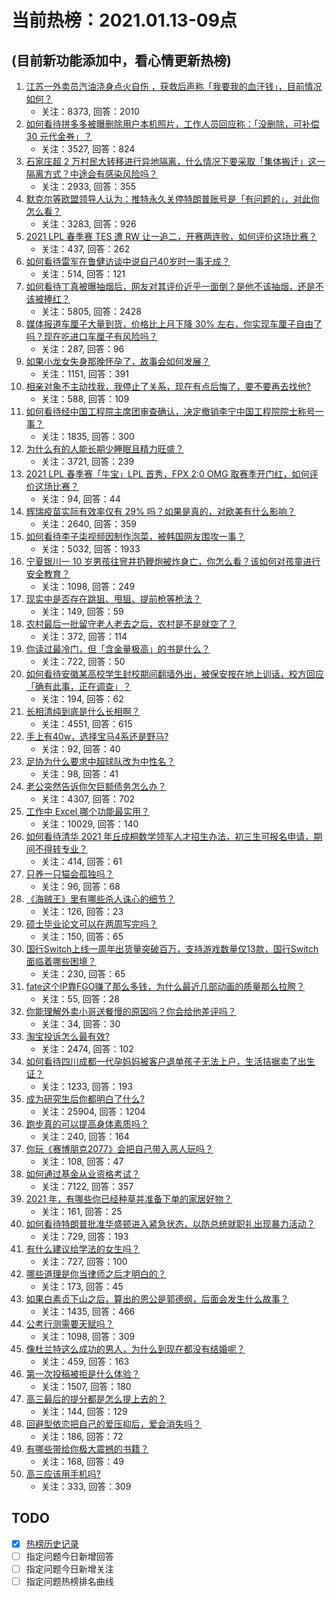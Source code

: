 # 当前热榜：2021.01.13-09点
## (目前新功能添加中，看心情更新热榜)
1. [江苏一外卖员汽油浇身点火自伤 ，获救后声称「我要我的血汗钱」，目前情况如何？](https://www.zhihu.com/question/438920061)
    * 关注：8373, 回答：2010
2. [如何看待拼多多被曝删除用户本机照片，工作人员回应称：「没删除，可补偿 30 元代金券」？](https://www.zhihu.com/question/439032711)
    * 关注：3527, 回答：824
3. [石家庄超 2 万村民大转移进行异地隔离，什么情况下要采取「集体搬迁」这一隔离方式？中途会有感染风险吗？](https://www.zhihu.com/question/438979882)
    * 关注：2933, 回答：355
4. [默克尔等欧盟领导人认为：推特永久关停特朗普账号是「有问题的」，对此你怎么看？](https://www.zhihu.com/question/438998571)
    * 关注：3283, 回答：926
5. [2021 LPL 春季赛 TES 遭 RW 让一追二，开赛两连败，如何评价这场比赛？](https://www.zhihu.com/question/439080380)
    * 关注：437, 回答：262
6. [如何看待雷军在鲁健访谈中说自己40岁时一事无成？](https://www.zhihu.com/question/438675088)
    * 关注：514, 回答：121
7. [如何看待丁真被曝抽烟后，网友对其评价近乎一面倒？是他不该抽烟，还是不该被捧红？](https://www.zhihu.com/question/438924016)
    * 关注：5805, 回答：2428
8. [媒体报道车厘子大量到货，价格比上月下降 30% 左右，你实现车厘子自由了吗？现在吃进口车厘子有风险吗？](https://www.zhihu.com/question/438978132)
    * 关注：287, 回答：96
9. [如果小龙女失身那晚怀孕了，故事会如何发展？](https://www.zhihu.com/question/423552845)
    * 关注：1151, 回答：391
10. [相亲对象不主动找我，我停止了关系，现在有点后悔了，要不要再去找他?](https://www.zhihu.com/question/437360843)
    * 关注：588, 回答：109
11. [如何看待经中国工程院主席团审查确认，决定撤销李宁中国工程院院士称号一事？](https://www.zhihu.com/question/438938909)
    * 关注：1835, 回答：300
12. [为什么有的人能长期少睡眠且精力旺盛？](https://www.zhihu.com/question/27087016)
    * 关注：3721, 回答：239
13. [2021 LPL 春季赛「牛宝」LPL 首秀，FPX 2:0 OMG 取赛季开门红，如何评价这场比赛？](https://www.zhihu.com/question/439046002)
    * 关注：94, 回答：44
14. [辉瑞疫苗实际有效率仅有 29% 吗？如果是真的，对欧美有什么影响？](https://www.zhihu.com/question/438956916)
    * 关注：2640, 回答：359
15. [如何看待李子柒视频因制作泡菜，被韩国网友围攻一事？](https://www.zhihu.com/question/438673845)
    * 关注：5032, 回答：1933
16. [宁夏银川一 10 岁男孩往窨井扔鞭炮被炸身亡，你怎么看？该如何对孩童进行安全教育？](https://www.zhihu.com/question/439028513)
    * 关注：1098, 回答：249
17. [现实中是否存在跳狙、甩狙、提前枪等枪法？](https://www.zhihu.com/question/438863631)
    * 关注：149, 回答：59
18. [农村最后一批留守老人老去之后，农村是不是就空了？](https://www.zhihu.com/question/367018216)
    * 关注：372, 回答：114
19. [你读过最冷门，但「含金量极高」的书是什么？](https://www.zhihu.com/question/438708854)
    * 关注：722, 回答：50
20. [如何看待安徽某高校学生封校期间翻墙外出，被保安按在地上训话，校方回应「确有此事，正在调查」？](https://www.zhihu.com/question/438979470)
    * 关注：194, 回答：62
21. [长相清纯到底是什么长相啊？](https://www.zhihu.com/question/46205622)
    * 关注：4551, 回答：615
22. [手上有40w，选择宝马4系还是野马?](https://www.zhihu.com/question/438685539)
    * 关注：92, 回答：40
23. [足协为什么要求中超球队改为中性名？](https://www.zhihu.com/question/437943879)
    * 关注：98, 回答：41
24. [老公突然告诉你欠巨额债务怎么办？](https://www.zhihu.com/question/279623029)
    * 关注：4307, 回答：702
25. [工作中 Excel 哪个功能最实用？](https://www.zhihu.com/question/330309436)
    * 关注：10029, 回答：140
26. [如何看待清华 2021 年丘成桐数学领军人才招生办法，初三生可报名申请，期间不得转专业？](https://www.zhihu.com/question/438909019)
    * 关注：414, 回答：61
27. [只养一只猫会孤独吗？](https://www.zhihu.com/question/436017596)
    * 关注：96, 回答：68
28. [《海贼王》里有哪些杀人诛心的细节？](https://www.zhihu.com/question/438027586)
    * 关注：126, 回答：23
29. [硕士毕业论文可以在两周写完吗？](https://www.zhihu.com/question/434316387)
    * 关注：150, 回答：65
30. [国行Switch上线一周年出货量突破百万，支持游戏数量仅13款，国行Switch面临着哪些困境？](https://www.zhihu.com/question/439023436)
    * 关注：230, 回答：65
31. [fate这个IP靠FGO赚了那么多钱，为什么最近几部动画的质量那么拉胯？](https://www.zhihu.com/question/438779467)
    * 关注：55, 回答：28
32. [你能理解外卖小哥送餐慢的原因吗？你会给他差评吗？](https://www.zhihu.com/question/437608324)
    * 关注：34, 回答：30
33. [淘宝投诉怎么最有效?](https://www.zhihu.com/question/355689121)
    * 关注：2474, 回答：102
34. [如何看待四川成都一代孕妈妈被客户退单孩子无法上户，生活拮据卖了出生证？](https://www.zhihu.com/question/439028012)
    * 关注：1233, 回答：193
35. [成为研究生后你都明白了什么?](https://www.zhihu.com/question/312709782)
    * 关注：25904, 回答：1204
36. [跑步真的可以提高身体素质吗？](https://www.zhihu.com/question/438029437)
    * 关注：240, 回答：164
37. [你玩《赛博朋克2077》会把自己带入恶人玩吗？](https://www.zhihu.com/question/436428069)
    * 关注：108, 回答：47
38. [如何通过基金从业资格考试？](https://www.zhihu.com/question/49421538)
    * 关注：7122, 回答：357
39. [2021 年，有哪些你已经种草并准备下单的家居好物？](https://www.zhihu.com/question/438841989)
    * 关注：161, 回答：25
40. [如何看待特朗普批准华盛顿进入紧急状态，以防总统就职礼出现暴力活动？](https://www.zhihu.com/question/438977712)
    * 关注：729, 回答：193
41. [有什么建议给学法的女生吗？](https://www.zhihu.com/question/421214564)
    * 关注：727, 回答：100
42. [哪些道理是你当律师之后才明白的？](https://www.zhihu.com/question/437922823)
    * 关注：173, 回答：45
43. [如果白素贞下山之后，算出的恩公是郭德纲，后面会发生什么故事？](https://www.zhihu.com/question/432038058)
    * 关注：1435, 回答：466
44. [公考行测需要天赋吗？](https://www.zhihu.com/question/423476857)
    * 关注：1098, 回答：309
45. [像杜兰特这么成功的男人，为什么到现在都没有结婚呢？](https://www.zhihu.com/question/360457966)
    * 关注：459, 回答：163
46. [第一次投稿被拒是什么体验？](https://www.zhihu.com/question/32112394)
    * 关注：1507, 回答：180
47. [高三最后的提分都是怎么提上去的？](https://www.zhihu.com/question/438265044)
    * 关注：144, 回答：129
48. [回避型依恋把自己的爱压抑后，爱会消失吗？](https://www.zhihu.com/question/435550993)
    * 关注：186, 回答：72
49. [有哪些带给你极大震撼的书籍？](https://www.zhihu.com/question/430425826)
    * 关注：168, 回答：49
50. [高三应该用手机吗?](https://www.zhihu.com/question/434900571)
    * 关注：333, 回答：309
## TODO
* [x] [热榜历史记录](hot_history/AllHot.md)
* [ ] 指定问题今日新增回答
* [ ] 指定问题今日新增关注
* [ ] 指定问题热榜排名曲线

